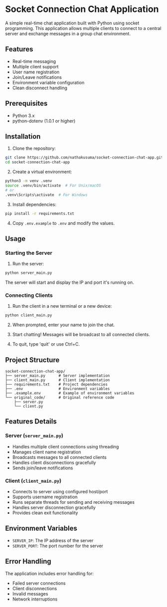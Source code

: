 # Socket Connection Chat Application

A simple real-time chat application built with Python using socket programming. This application allows multiple clients to connect to a central server and exchange messages in a group chat environment.

## Features

- Real-time messaging
- Multiple client support
- User name registration
- Join/Leave notifications
- Environment variable configuration
- Clean disconnect handling

## Prerequisites

- Python 3.x
- python-dotenv (1.0.1 or higher)

## Installation

1. Clone the repository:
```bash
git clone https://github.com/nathakusuma/socket-connection-chat-app.git
cd socket-connection-chat-app
```

2. Create a virtual environment:
```bash
python3 -m venv .venv
source .venv/bin/activate  # For Unix/macOS
# or
.venv\Scripts\activate  # For Windows
```

3. Install dependencies:
```bash
pip install -r requirements.txt
```

4. Copy `.env.example` to `.env` and modify the values.

## Usage

### Starting the Server

1. Run the server:
```bash
python server_main.py
```
The server will start and display the IP and port it's running on.

### Connecting Clients

1. Run the client in a new terminal or a new device:
```bash
python client_main.py
```

2. When prompted, enter your name to join the chat.

3. Start chatting! Messages will be broadcast to all connected clients.

4. To quit, type 'quit' or use Ctrl+C.

## Project Structure

```
socket-connection-chat-app/
├── server_main.py      # Server implementation
├── client_main.py      # Client implementation
├── requirements.txt    # Project dependencies
├── .env                # Environment variables
├── .example.env        # Example of environment variables
└── original_code/      # Original reference code
    ├── server.py
    └── client.py
```

## Features Details

### Server (`server_main.py`)
- Handles multiple client connections using threading
- Manages client name registration
- Broadcasts messages to all connected clients
- Handles client disconnections gracefully
- Sends join/leave notifications

### Client (`client_main.py`)
- Connects to server using configured host/port
- Supports username registration
- Runs separate threads for sending and receiving messages
- Handles server disconnection gracefully
- Provides clean exit functionality

## Environment Variables

- `SERVER_IP`: The IP address of the server
- `SERVER_PORT`: The port number for the server

## Error Handling

The application includes error handling for:
- Failed server connections
- Client disconnections
- Invalid messages
- Network interruptions